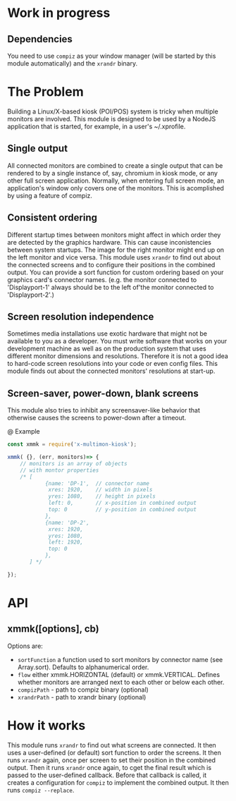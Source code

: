 # Work in progress

## Dependencies

You need to use `compiz` as your window manager (will be started by this module automatically) and the `xrandr` binary.

# The Problem

Building a Linux/X-based kiosk (POI/POS) system is tricky when multiple monitors are involved. This module is designed to be used by a NodeJS application that is started, for example, in a user's ~/.xprofile.

## Single output

All connected monitors are combined to create a single output that can be rendered to by a single instance of, say, chromium in kiosk mode, or any other full screen application. Normally, when entering full screen mode, an application's window only covers one of the monitors. This is acomplished by using a feature of compiz.

## Consistent ordering

Different startup times between monitors might affect in which order they are detected by the graphics hardware. This can cause inconistencies between system startups. The image for the right monitor might end up on the left monitor and vice versa. This module uses `xrandr` to find out about the connected screens and to configure their positions in the combined output. You can provide a sort function for custom ordering based on your graphics card's connector names. (e.g. the monitor connected to 'Displayport-1' always should be to the left of'the monitor connected to 'Displayport-2'.)

## Screen resolution independence

Sometimes media installations use exotic hardware that might not be available to you as a developer. You must write software that works on your development machine as well as on the production system that uses different monitor dimensions and resolutions. Therefore it is not a good idea to hard-code screen resolutions into your code or even config files. This module finds out about the connected monitors' resolutions at start-up.

## Screen-saver, power-down, blank screens

This module also tries to inhibit any screensaver-like behavior that otherwise causes the screens to power-down after a timeout.

@ Example

``` js
const xmmk = require('x-multimon-kiosk');

xmmk( {}, (err, monitors)=> {
    // monitors is an array of objects
    // with montor properties
    /* [
            {name: 'DP-1',  // connector name
             xres: 1920,    // width in pixels
             yres: 1080,    // height in pixels
             left: 0,       // x-position in combined output
             top: 0         // y-position in combined output
            },
            {name: 'DP-2',
             xres: 1920,
             yres: 1080,
             left: 1920,
             top: 0
            },
       ] */

});

```

# API

## xmmk([options], cb)

Options are:
- `sortFunction` a function used to sort monitors by connector name (see Array.sort). Defaults to alphanumerical order.
- `flow` either xmmk.HORIZONTAL (default) or xmmk.VERTICAL. Defines whether monitors are arranged next to each other or below each other.
- `compizPath` - path to compiz binary (optional)
- `xrandrPath` - path to xrandr binary (optional)

# How it works

This module runs `xrandr` to find out what screens are connected. It then uses a user-defined (or default) sort function to order the screens. It then runs `xrandr` again, once per screen to set their position in the combined output. Then it runs `xrandr` once again, to cget the final result which is passed to the user-defined callback. Before that callback is called, it creates a configuration for `compiz` to implement the combined output. It then runs `compiz --replace`.

